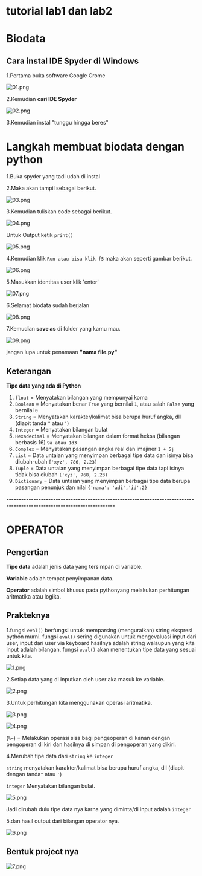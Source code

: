 # tutorial lab1 dan lab2


# Biodata

  ## Cara instal IDE Spyder di Windows
 
1.Pertama buka software Google Crome  

 ![01.png](/gambar1/01.png)

2.Kemudian **cari IDE Spyder**

 ![02.png](/gambar1/02.png)

3.Kemudian instal "tunggu hingga beres"
 
  # Langkah membuat biodata dengan python

   1.Buka spyder yang tadi udah di instal
   
   2.Maka akan tampil sebagai berikut.

 ![03.png](/gambar1/03.png)

 3.Kemudian tuliskan code sebagai berikut.

 ![04.png](/gambar1/04.png)

 Untuk Output ketik `print()`

 ![05.png](/gambar1/05.png)

 4.Kemudian klik `Run atau bisa klik f5` maka akan seperti gambar berikut.

 ![06.png](/gambar1/06.png)
 
 5.Masukkan identitas user klik 'enter'

 ![07.png](/gambar1/07.png)

 6.Selamat biodata sudah berjalan

 ![08.png](/gambar1/08.png)

 7.Kemudian **save as** di folder yang kamu mau.

 ![09.png](/gambar1/09.png)

 jangan lupa untuk penamaan **"nama file.py"**

## Keterangan

  **Tipe data yang ada di Python**

1. `float` = Menyatakan bilangan yang mempunyai koma
2. `Boolean` = Menyatakan benar `True` yang bernilai `1`, atau salah `False` yang bernilai `0`
3. `String` = Menyatakan karakter/kalimat bisa berupa huruf angka, dll (diapit tanda `"` atau `'`)
4. `Integer` = Menyatakan bilangan bulat
5. `Hexadecimal` = Menyatakan bilangan dalam format heksa (bilangan berbasis 16) `9a atau 1d3`
6. `Complex` = Menyatakan pasangan angka real dan imajiner `1 + 5j`
7. `List` = Data untaian yang menyimpan berbagai tipe data dan isinya bisa diubah-ubah `['xyz', 786, 2.23]`
8. `Tuple` = Data untaian yang menyimpan berbagai tipe data tapi isinya tidak bisa diubah `('xyz', 768, 2.23)`
9. `Dictionary` = Data untaian yang menyimpan berbagai tipe data berupa pasangan penunjuk dan nilai `{'nama': 'adi','id':2}`

**------------------------------------------------------------------------------------------------------------------------**

# OPERATOR

## Pengertian

**Tipe data** adalah jenis data yang tersimpan di variable.
  
**Variable** adalah tempat penyimpanan data.

**Operator** adalah simbol khusus pada pythonyang melakukan perhitungan aritmatika atau logika.

## Prakteknya

 1.fungsi `eval()` berfungsi untuk memparsing (menguraikan) string ekspresi python murni.
  fungsi `eval()` sering digunakan untuk mengevaluasi input dari user, input dari user via keyboard hasilnya adalah string walaupun yang kita input adalah bilangan. fungsi `eval()` akan menentukan tipe data yang sesuai untuk kita.

  ![1.png](/gambar2/1.png)

 2.Setiap data yang di inputkan oleh user aka masuk ke variable.

  ![2.png](/gambar2/2.png)

 3.Untuk perhitungan kita menggunakan operasi aritmatika.
   
  ![3.png](/gambar2/3.png)

  ![4.png](/gambar2/4.png)

 (`%=`) = Melakukan operasi sisa bagi pengeoperan di kanan dengan pengoperan di kiri dan hasilnya di simpan di pengoperan yang dikiri.

 4.Merubah tipe data dari `string` ke `integer`
  
  `string` menyatakan karakter/kalimat bisa berupa huruf angka, dll (diapit dengan tanda`"` atau `'`)

  `integer` Menyatakan bilangan bulat.

  ![5.png](/gambar2/5.png)

  Jadi dirubah dulu tipe data nya karna yang diminta/di input adalah `integer`

 5.dan hasil output dari bilangan operator nya.

  ![6.png](/gambar2/6.png)

## Bentuk project nya
 
  ![7.png](/gambar2/7.png)

